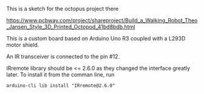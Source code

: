 This is a sketch for the octopus project there

https://www.pcbway.com/project/shareproject/Build_a_Walking_Robot_Theo_Jansen_Style_3D_Printed_Octopod_41bd8bdb.html

This is a custom board based on Arduino Uno R3 coupled with a L293D
motor shield.

An IR transceiver is connected to the pin #12.

IRremote library should be <= 2.6.0 as they changed the interface
greatly later.  To install it from the comman line, run

```arduino-cli lib install "IRremote@2.6.0"```
